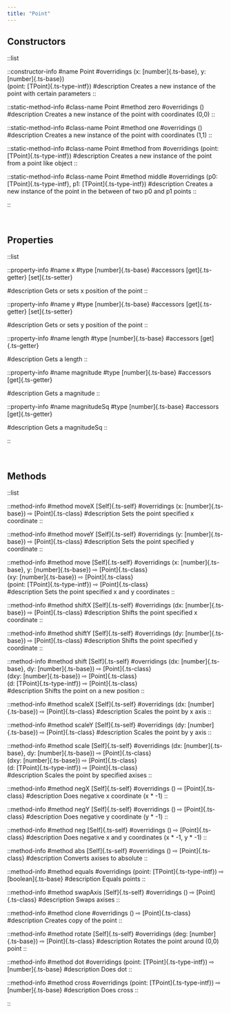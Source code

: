 ```yaml
---
title: "Point"
---
```


## Constructors

::list

::constructor-info
#name 
Point
#overridings
(x: [number]{.ts-base}, y: [number]{.ts-base})<br>
(point: [TPoint]{.ts-type-intf})
#description
Creates a new instance of the point with certain parameters
::

::static-method-info
#class-name
Point
#method
zero
#overridings
()
#description
Creates a new instance of the point with coordinates (0,0)
::

::static-method-info
#class-name
Point
#method
one
#overridings
()
#description
Creates a new instance of the point with coordinates (1,1)
::


::static-method-info
#class-name
Point
#method
from
#overridings
(point: [TPoint]{.ts-type-intf})
#description
Creates a new instance of the point from a point like object
::

::static-method-info
#class-name
Point
#method
middle
#overridings
(p0: [TPoint]{.ts-type-intf}, p1: [TPoint]{.ts-type-intf})
#description
Creates a new instance of the point in the between of two p0 and p1 points
::

::

<br>

## Properties

::list

::property-info
#name
x
#type
[number]{.ts-base}
#accessors
[get]{.ts-getter} [set]{.ts-setter}

#description
Gets or sets x position of the point
::

::property-info
#name
y
#type
[number]{.ts-base}
#accessors
[get]{.ts-getter} [set]{.ts-setter}

#description
Gets or sets y position of the point
::

::property-info
#name
length
#type
[number]{.ts-base}
#accessors
[get]{.ts-getter} 

#description
Gets a length
::

::property-info
#name
magnitude
#type
[number]{.ts-base}
#accessors
[get]{.ts-getter} 

#description
Gets a magnitude
::

::property-info
#name
magnitudeSq
#type
[number]{.ts-base}
#accessors
[get]{.ts-getter} 

#description
Gets a magnitudeSq
::

::

<br>

## Methods

::list

::method-info
#method
moveX [Self]{.ts-self}
#overridings
(x: [number]{.ts-base}) ⇨ [Point]{.ts-class}
#description
Sets the point specified x coordinate
::

::method-info
#method
moveY [Self]{.ts-self}
#overridings
(y: [number]{.ts-base}) ⇨ [Point]{.ts-class}
#description
Sets the point specified y coordinate
::

::method-info
#method
move [Self]{.ts-self}
#overridings
(x: [number]{.ts-base}, y: [number]{.ts-base}) ⇨ [Point]{.ts-class}<br>
(xy: [number]{.ts-base}) ⇨ [Point]{.ts-class}<br>
(point: [TPoint]{.ts-type-intf}) ⇨ [Point]{.ts-class}<br>
#description
Sets the point specified x and y coordinates
::

::method-info
#method
shiftX [Self]{.ts-self}
#overridings
(dx: [number]{.ts-base}) ⇨ [Point]{.ts-class}
#description
Shifts the point specified x coordinate
::

::method-info
#method
shiftY [Self]{.ts-self}
#overridings
(dy: [number]{.ts-base}) ⇨ [Point]{.ts-class}
#description
Shifts the point specified y coordinate
::

::method-info
#method
shift [Self]{.ts-self}
#overridings
(dx: [number]{.ts-base}, dy: [number]{.ts-base}) ⇨ [Point]{.ts-class}<br>
(dxy: [number]{.ts-base}) ⇨ [Point]{.ts-class}<br>
(d: [TPoint]{.ts-type-intf}) ⇨ [Point]{.ts-class}<br>
#description
Shifts the point on a new position
::

::method-info
#method
scaleX [Self]{.ts-self}
#overridings
(dx: [number]{.ts-base}) ⇨ [Point]{.ts-class}
#description
Scales the point by x axis
::

::method-info
#method
scaleY [Self]{.ts-self}
#overridings
(dy: [number]{.ts-base}) ⇨ [Point]{.ts-class}
#description
Scales the point by y axis
::

::method-info
#method
scale [Self]{.ts-self}
#overridings
(dx: [number]{.ts-base}, dy: [number]{.ts-base}) ⇨ [Point]{.ts-class}<br>
(dxy: [number]{.ts-base}) ⇨ [Point]{.ts-class}<br>
(d: [TPoint]{.ts-type-intf}) ⇨ [Point]{.ts-class}<br>
#description
Scales the point by specified axises
::

::method-info
#method
negX [Self]{.ts-self}
#overridings
() ⇨ [Point]{.ts-class}
#description
Does negative x coordinate (x * -1)
::

::method-info
#method
negY [Self]{.ts-self}
#overridings
() ⇨ [Point]{.ts-class}
#description
Does negative y coordinate (y * -1)
::

::method-info
#method
neg [Self]{.ts-self}
#overridings
() ⇨ [Point]{.ts-class}
#description
Does negative x and y coordinates (x * -1, y * -1)
::

::method-info
#method
abs [Self]{.ts-self}
#overridings
() ⇨ [Point]{.ts-class}
#description
Converts axises to absolute
::

::method-info
#method
equals
#overridings
(point: [TPoint]{.ts-type-intf}) ⇨ [boolean]{.ts-base}
#description
Equals points
::

::method-info
#method
swapAxis [Self]{.ts-self}
#overridings
() ⇨ [Point]{.ts-class}
#description
Swaps axises
::

::method-info
#method
clone
#overridings
() ⇨ [Point]{.ts-class}
#description
Creates copy of the point
::

::method-info
#method
rotate [Self]{.ts-self}
#overridings
(deg: [number]{.ts-base}) ⇨ [Point]{.ts-class}
#description
Rotates the point around (0,0) point
::

::method-info
#method
dot
#overridings
(point: [TPoint]{.ts-type-intf}) ⇨ [number]{.ts-base}
#description
Does dot
::

::method-info
#method
cross
#overridings
(point: [TPoint]{.ts-type-intf}) ⇨ [number]{.ts-base}
#description
Does cross
::

::



